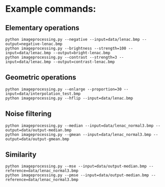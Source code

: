 # Example commands:

## Elementary operations

```shell
python imageprocessing.py --negative --input=data/lenac.bmp --output=negative-lenac.bmp
python imageprocessing.py --brightness --strength=100 --input=data/lenac.bmp --output=bright-lenac.bmp
python imageprocessing.py --contrast --strength=3 --input=data/lenac.bmp --output=contrast-lenac.bmp
```

## Geometric operations

```shell
python imageprocessing.py --enlarge --proportion=30 --input=data/interpolation_test.bmp
python imageprocessing.py --hflip --input=data/lenac.bmp
```

## Noise filtering

```shell
python imageprocessing.py --median --input=data/lenac_normal3.bmp --output=data/output-median.bmp
python imageprocessing.py --gmean --input=data/lenac_normal3.bmp --output=data/output-gmean.bmp
```

## Similarity

```shell
python imageprocessing.py --mse --input=data/output-median.bmp --reference=data/lenac_normal3.bmp
python imageprocessing.py --pmse --input=data/output-median.bmp --reference=data/lenac_normal3.bmp
```
